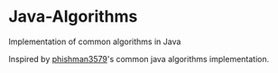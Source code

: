 # Java-Algorithms
Implementation of common algorithms in Java

Inspired by [phishman3579](https://github.com/phishman3579/java-algorithms-implementation)'s common java algorithms implementation. 